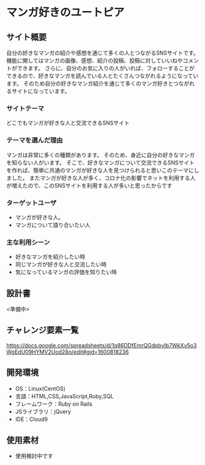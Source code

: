 # マンガ好きのユートピア

## サイト概要
自分の好きなマンガの紹介や感想を通じて多くの人とつながるSNSサイトです。
機能に関してはマンガの画像、感想、紹介の投稿、投稿に対していいねやコメントができます。
さらに、自分のお気に入りの人がいれば、フォローすることができるので、好きなマンガを読んでいる人とたくさんつながれるようになっています。
そのため自分の好きなマンガ紹介を通じて多くのマンガ好きとつながれるサイトになっています。

### サイトテーマ
どこでもマンガが好きな人と交流できるSNSサイト

### テーマを選んだ理由
マンガは非常に多くの種類があります。
そのため、身近に自分の好きなマンガを知らない人がいます。
そこで、好きなマンガについて交流できるSNSサイトを作れば、簡単に共通のマンガが好きな人を見つけられると思いこのテーマにしました。
またマンガが好きな人が多く、コロナ化の影響でネットを利用する人が増えたので、このSNSサイトを利用する人が多いと思ったからです

### ターゲットユーザ
- マンガが好きな人。
- マンガについて語り合いたい人

### 主な利用シーン
- 好きなマンガを紹介したい時
- 同じマンガが好きな人と交流したい時
- 気になっているマンガの評価を知りたい時

## 設計書
<準備中>

## チャレンジ要素一覧
<https://docs.google.com/spreadsheets/d/1q86DDfEmrQGdpbyIb7WkXv5o3WgEdU09HYMV2Uod28o/edit#gid=1600818236>

## 開発環境
- OS：Linux(CentOS)
- 言語：HTML,CSS,JavaScript,Ruby,SQL
- フレームワーク：Ruby on Rails
- JSライブラリ：jQuery
- IDE：Cloud9

## 使用素材
- 使用検討中です